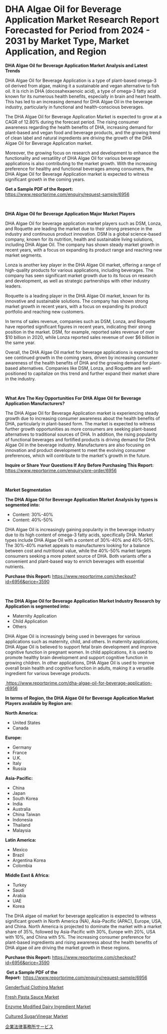 <p><h1>DHA Algae Oil for Beverage Application Market Research Report Forecasted for Period from 2024 -  2031 by Market Type, Market Application, and Region</h1></p><p><strong>DHA Algae Oil for Beverage Application Market Analysis and Latest Trends</strong></p>
<p><p>DHA Algae Oil for Beverage Application is a type of plant-based omega-3 oil derived from algae, making it a sustainable and vegan alternative to fish oil. It is rich in DHA (docosahexaenoic acid), a type of omega-3 fatty acid known for its numerous health benefits, especially in brain and heart health. This has led to an increasing demand for DHA Algae Oil in the beverage industry, particularly in functional and health-conscious beverages.</p><p>The DHA Algae Oil for Beverage Application Market is expected to grow at a CAGR of 12.80% during the forecast period. The rising consumer awareness regarding the health benefits of DHA, increasing demand for plant-based and vegan food and beverage products, and the growing trend of clean label and natural ingredients are driving the growth of the DHA Algae Oil for Beverage Application market.</p><p>Moreover, the growing focus on research and development to enhance the functionality and versatility of DHA Algae Oil for various beverage applications is also contributing to the market growth. With the increasing preference for healthy and functional beverages among consumers, the DHA Algae Oil for Beverage Application market is expected to witness significant growth in the coming years.</p></p>
<p><strong>Get a Sample PDF of the Report:&nbsp;</strong> <a href="https://www.reportprime.com/enquiry/request-sample/6956">https://www.reportprime.com/enquiry/request-sample/6956</a></p>
<p>&nbsp;</p>
<p><strong>DHA Algae Oil for Beverage Application Major Market Players</strong></p>
<p><p>DHA Algae Oil for beverage application market players such as DSM, Lonza, and Roquette are leading the market due to their strong presence in the industry and continuous product innovation. DSM is a global science-based company, known for its nutrition, health and sustainable living solutions, including DHA Algae Oil. The company has shown steady market growth in recent years, with a focus on expanding its product range and reaching new market segments.</p><p>Lonza is another key player in the DHA Algae Oil market, offering a range of high-quality products for various applications, including beverages. The company has seen significant market growth due to its focus on research and development, as well as strategic partnerships with other industry leaders.</p><p>Roquette is a leading player in the DHA Algae Oil market, known for its innovative and sustainable solutions. The company has shown strong market growth in recent years, with a focus on expanding its product portfolio and reaching new customers.</p><p>In terms of sales revenue, companies such as DSM, Lonza, and Roquette have reported significant figures in recent years, indicating their strong position in the market. DSM, for example, reported sales revenue of over $10 billion in 2020, while Lonza reported sales revenue of over $6 billion in the same year.</p><p>Overall, the DHA Algae Oil market for beverage applications is expected to see continued growth in the coming years, driven by increasing consumer awareness of the health benefits of DHA and the growing demand for plant-based alternatives. Companies like DSM, Lonza, and Roquette are well-positioned to capitalize on this trend and further expand their market share in the industry.</p></p>
<p>&nbsp;</p>
<p><strong>What Are The Key Opportunities For DHA Algae Oil for Beverage Application Manufacturers?</strong></p>
<p><p>The DHA Algae Oil for Beverage Application market is experiencing steady growth due to increasing consumer awareness about the health benefits of DHA, particularly in plant-based form. The market is expected to witness further growth opportunities as more consumers are seeking plant-based alternatives to traditional sources of DHA. In addition, the rising popularity of functional beverages and fortified products is driving demand for DHA Algae Oil in the beverage industry. Manufacturers are also focusing on innovation and product development to meet the evolving consumer preferences, which will contribute to the market's growth in the future.</p></p>
<p><strong>Inquire or Share Your Questions If Any Before Purchasing This Report:</strong> <a href="https://www.reportprime.com/enquiry/pre-order/6956">https://www.reportprime.com/enquiry/pre-order/6956</a></p>
<p>&nbsp;</p>
<p><strong>Market Segmentation</strong></p>
<p><strong>The DHA Algae Oil for Beverage Application Market Analysis by types is segmented into:</strong></p>
<p><ul><li>Content: 30%-40%</li><li>Content: 40%-50%</li></ul></p>
<p><p>DHA Algae Oil is increasingly gaining popularity in the beverage industry due to its high content of omega-3 fatty acids, specifically DHA. Market types include DHA Algae Oil with a content of 30%-40% and 40%-50%. The 30%-40% market appeals to manufacturers looking for a balance between cost and nutritional value, while the 40%-50% market targets consumers seeking a more potent source of DHA. Both variants offer a convenient and plant-based way to enrich beverages with essential nutrients.</p></p>
<p><strong>Purchase this Report:&nbsp;</strong><a href="https://www.reportprime.com/checkout?id=6956&price=3590">https://www.reportprime.com/checkout?id=6956&price=3590</a></p>
<p>&nbsp;</p>
<p><strong>The DHA Algae Oil for Beverage Application Market Industry Research by Application is segmented into:</strong></p>
<p><ul><li>Maternity Application</li><li>Child Application</li><li>Others</li></ul></p>
<p><p>DHA Algae Oil is increasingly being used in beverages for various applications such as maternity, child, and others. In maternity applications, DHA Algae Oil is believed to support fetal brain development and improve cognitive function in pregnant women. In child applications, it is used to promote healthy brain development and support cognitive function in growing children. In other applications, DHA Algae Oil is used to improve overall brain health and cognitive function in adults, making it a versatile ingredient for various beverage products.</p></p>
<p><a href="https://www.reportprime.com/dha-algae-oil-for-beverage-application-r6956">&nbsp;https://www.reportprime.com/dha-algae-oil-for-beverage-application-r6956</a></p>
<p><strong>In terms of Region, the DHA Algae Oil for Beverage Application Market Players available by Region are:</strong></p>
<p>
    <p> <strong> North America: </strong>
        <ul>
            <li>United States</li>
            <li>Canada</li>
        </ul>
        </p> 
    <p> <strong> Europe: </strong>
        <ul>
            <li>Germany</li>
            <li>France</li>
            <li>U.K.</li>
            <li>Italy</li>
            <li>Russia</li>
        </ul>
        </p> 
    <p> <strong> Asia-Pacific: </strong>
        <ul>
            <li>China</li>
            <li>Japan</li>
            <li>South Korea</li>
            <li>India</li>
            <li>Australia</li>
            <li>China Taiwan</li>
            <li>Indonesia</li>
            <li>Thailand</li>
            <li>Malaysia</li>
        </ul>
        </p> 
    <p> <strong> Latin America: </strong>
        <ul>
            <li>Mexico</li>
            <li>Brazil</li>
            <li>Argentina Korea</li>
            <li>Colombia</li>
        </ul>
        </p> 
    <p> <strong> Middle East & Africa: </strong>
        <ul>
            <li>Turkey</li>
            <li>Saudi</li>
            <li>Arabia</li>
            <li>UAE</li>
            <li>Korea</li>
        </ul>
    </p>
    </p>
<p><p>The DHA algae oil market for beverage application is expected to witness significant growth in North America (NA), Asia-Pacific (APAC), Europe, USA, and China. North America is projected to dominate the market with a market share of 35%, followed by Asia-Pacific with 30%, Europe with 20%, USA with 10%, and China with 5%. The increasing consumer preference for plant-based ingredients and rising awareness about the health benefits of DHA algae oil are driving the market growth in these regions.</p></p>
<p><strong>Purchase this Report: </strong><a href="https://www.reportprime.com/checkout?id=6956&price=3590">https://www.reportprime.com/checkout?id=6956&price=3590</a></p>
<p>&nbsp;<strong>Get a Sample PDF of the Report:&nbsp;&nbsp;</strong><a href="https://www.reportprime.com/enquiry/request-sample/6956">https://www.reportprime.com/enquiry/request-sample/6956</a></p>
<p><strong></strong></p>
<p><p><a href="https://www.linkedin.com/pulse/genderfluid-clothing-market-research-report-its-history-forecast-lxfpe?trackingId=rfF3MoVhUHbcJnvHK23FJg%3D%3D">Genderfluid Clothing Market</a></p><p><a href="https://www.linkedin.com/pulse/fresh-pasta-sauce-market-research-report-its-history-forecast-k7cke?trackingId=3mDKpTEeBYic5Pxv01riZw%3D%3D">Fresh Pasta Sauce Market</a></p><p><a href="https://github.com/HenrietteMills1/Market-Research-Report-List-1/blob/main/enzyme-modified-dairy-ingredient-market.md">Enzyme Modified Dairy Ingredient Market</a></p><p><a href="https://github.com/marthawweekle/Market-Research-Report-List-1/blob/main/cultured-sugarvinegar-market.md">Cultured SugarVinegar Market</a></p><p><a href="https://github.com/DanykaKilback/Market-Research-Report-List-1/blob/main/219706775767.md">企業法律事務所サービス</a></p></p>